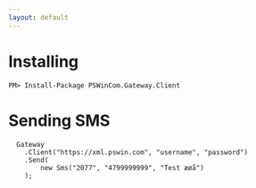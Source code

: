 ```yaml
---
layout: default
---
```


# Installing
```
PM> Install-Package PSWinCom.Gateway.Client
```

# Sending SMS
```
  Gateway
    .Client("https://xml.pswin.com", "username", "password")
    .Send(
        new Sms("2077", "4799999999", "Test æøå")
    );
```